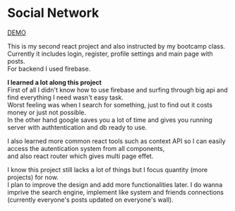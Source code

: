 # Social Network
[DEMO](https://haim-social-network.netlify.app)

This is my second react project and also instructed by my bootcamp class. \
Currently it includes login, register, profile settings and main page with posts. \
For backend I used firebase.

**I learned a lot along this project** \
First of all I didn't know how to use firebase and surfing through big api and find everything I need wasn't easy task.\
Worst feeling was when I search for something, just to find out it costs money or just not possible.\
In the other hand google saves you a lot of time and gives you running server with authtentication and db ready to use.


I also learned more common react tools such as context API so I can easily access the autentication system from all components, \
and also react router which gives multi page effet.


I know this project still lacks a lot of things but I focus quantity (more projects) for now. \
I plan to improve the design and add more functionalities later.
I do wanna imprive the search engine, implement like system and friends connections (currently everyone's posts updated on everyone's wall).


